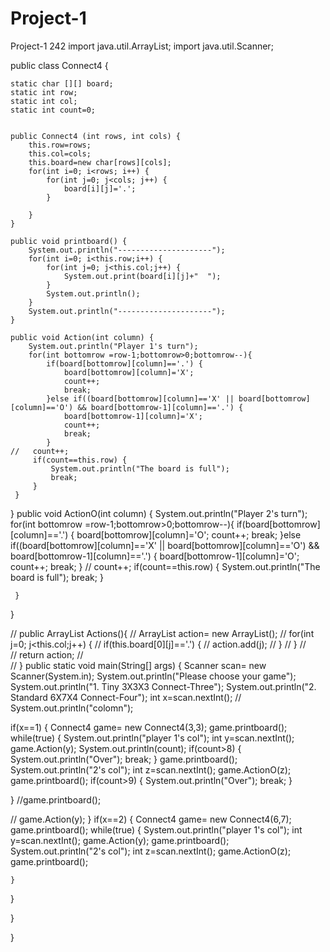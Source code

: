 # Project-1
Project-1 242
import java.util.ArrayList;
import java.util.Scanner;

public class Connect4 {

	static char [][] board;
	static int row;
	static int col;
	static int count=0;
 
 
	public Connect4 (int rows, int cols) {
		this.row=rows;
		this.col=cols;
		this.board=new char[rows][cols];
		for(int i=0; i<rows; i++) {
			for(int j=0; j<cols; j++) {
				board[i][j]='.';
			}
   
		}
	}
 
	public void printboard() {
		System.out.println("---------------------");
		for(int i=0; i<this.row;i++) {
			for(int j=0; j<this.col;j++) {
				System.out.print(board[i][j]+"  ");
			}
			System.out.println();
		}
		System.out.println("---------------------"); 
	}
 
	public void Action(int column) {
		System.out.println("Player 1's turn");
		for(int bottomrow =row-1;bottomrow>0;bottomrow--){
			if(board[bottomrow][column]=='.') {
				board[bottomrow][column]='X';
				count++;
				break;
			}else if((board[bottomrow][column]=='X' || board[bottomrow][column]=='O') && board[bottomrow-1][column]=='.') {
				board[bottomrow-1][column]='X';
				count++;
				break;
			}
	//	 count++;
		 if(count==this.row) {
			 System.out.println("The board is full");
			 break;
		 }
	 }
  
 }
 public void ActionO(int column) {
	 System.out.println("Player 2's turn");
	 for(int bottomrow =row-1;bottomrow>0;bottomrow--){
		 if(board[bottomrow][column]=='.') {
			 board[bottomrow][column]='O';
			 count++;
			 break;
		 }else if((board[bottomrow][column]=='X' || board[bottomrow][column]=='O') && board[bottomrow-1][column]=='.') {
			 board[bottomrow-1][column]='O';
			 count++;
			 break;
		 }
//		 count++;
		 if(count==this.row) {
			 System.out.println("The board is full");
			 break;
		 }
		 
	 }
  
 }
 
// public ArrayList<Integer> Actions(){
//  ArrayList<Integer> action= new ArrayList<Integer>();
//  for(int j=0; j<this.col;j++) {
//   if(this.board[0][j]=='.') {
//    action.add(j);
//   }
//  }
//  
//  return action;
//      
// }
 public static void main(String[] args) {
  Scanner scan= new Scanner(System.in);
  System.out.println("Please choose your game");
  System.out.println("1. Tiny 3X3X3 Connect-Three");
  System.out.println("2. Standard 6X7X4 Connect-Four");
  int x=scan.nextInt();
//  System.out.println("colomn");
  
  if(x==1) {
   Connect4 game= new Connect4(3,3);
   game.printboard();
   while(true) {
   System.out.println("player 1's col");
   int y=scan.nextInt();
   game.Action(y);
   System.out.println(count);
   if(count>8) {
	   System.out.println("Over");
	   break;
   }
   game.printboard();
   System.out.println("2's col");
   int z=scan.nextInt();
   game.ActionO(z);
   game.printboard();
   if(count>9) {
	   System.out.println("Over");
	   break;
   }
   
   }
   //game.printboard();
   
  // game.Action(y);
  }
  if(x==2) {
   Connect4 game= new Connect4(6,7);
   game.printboard();
   while(true) {
    System.out.println("player 1's col");
    int y=scan.nextInt();
    game.Action(y);
    game.printboard();
    System.out.println("2's col");
    int z=scan.nextInt();
    game.ActionO(z);
    game.printboard();
    
    }
  }
  
  
  
 }

}
